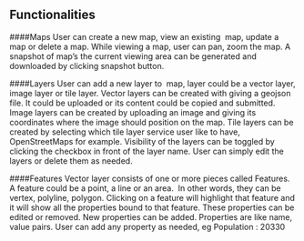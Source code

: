 ## Functionalities

####Maps
User can create a new map, view an existing  map, update a map or delete a map. While viewing a map, user can pan, zoom the map. A snapshot of map’s the current viewing area can be generated and downloaded by clicking snapshot button. 

####Layers
User can add a new layer to  map, layer could be a vector layer, image layer or tile layer. Vector layers can be created with giving a geojson file. It could be uploaded or its content could be copied and submitted. Image layers can be created by uploading an image and giving its coordinates where the image should position on the map. Tile layers can be created by selecting which tile layer service user like to have, OpenStreetMaps for example. Visibility of the layers can be toggled by clicking the checkbox in front of the layer name. User can simply edit the layers or delete them as needed.

####Features
Vector layer consists of one or more pieces called Features. A feature could be a point, a line or an area.  In other words, they can be vertex, polyline, polygon. Clicking on a feature will highlight that feature and it will show all the properties bound to that feature. These properties can be edited or removed. New properties can be added. Properties are like name, value pairs. User can add any property as needed, eg Population : 20330
